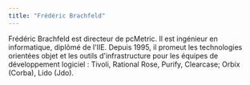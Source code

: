```yaml
---
title: "Frédéric Brachfeld"
---
```


Frédéric Brachfeld est directeur de pcMetric. Il est ingénieur en
informatique, diplômé de l'IIE. Depuis 1995, il promeut les technologies
orientées objet et les outils d'infrastructure pour les équipes de
développement logiciel : Tivoli, Rational Rose, Purify, Clearcase; Orbix
(Corba), Lido (Jdo).
